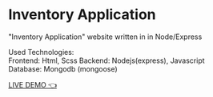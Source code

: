 # Inventory Application

"Inventory Application" website written in in Node/Express

Used Technologies:  
Frontend: Html, Scss
Backend: Nodejs(express), Javascript  
Database: Mongodb (mongoose)

[LIVE DEMO 👈]()
